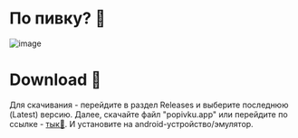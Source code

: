 # По пивку? 🍻


![image](https://user-images.githubusercontent.com/75141607/235731066-4427258b-753b-4446-a909-d97737713714.png)


# Download 🍻

Для скачивания - перейдите в раздел Releases и выберите последнюю (Latest) версию. Далее, скачайте файл "popivku.app" или перейдите по ссылке - [тык🍻](https://github.com/zelspeno/popivku_app/releases/download/release/popivku.apk). И установите на android-устройство/эмулятор.
